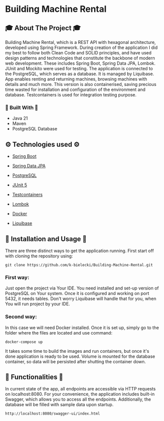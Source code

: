 # Building Machine Rental
<!-- ABOUT THE PROJECT -->
## 🎓 About The Project 🎓
Building Machine Rental, which is a REST API with hexagonal architecture, developed using Spring Framework. During creation of the application I did my best to follow both Clean Code and SOLID principles, and have used design patterns and technologies that constitute the backbone of modern web development. These includes Spring Boot, Spring Data JPA, Lombok. JUnit and Mockito were used for testing. The application is connected to the PostgreSQL, which serves as a database. It is managed by Liquibase.
App enables renting and returning machines, browsing machines with details and much more. This version is also containerised, saving precious time wasted for installation and configuration of the environment and database. Testcontainers is used for integration testing purpose. 

### 🔨 Built With 🔨
* Java 21
* Maven
* PostgreSQL Database

<!-- TECHNOLOGIES USED -->
## ⚙️ Technologies used ⚙️
* [Spring Boot](https://spring.io/projects/spring-boot)
* [Spring Data JPA](https://spring.io/projects/spring-data-jpa)
* [PostgreSQL](https://www.postgresql.org/)
* [JUnit 5](https://junit.org/junit5/)
* [Testcontainers](https://testcontainers.com/)
* [Lombok](https://projectlombok.org/)
* [Docker](https://www.docker.com/)
* [Liquibase](https://www.liquibase.com/)

  <!-- INSTALLATION AND USAGE -->
## 🧭 Installation and Usage 🧭
There are three distinct ways to get the application running. 
First start off with cloning the repository using:

`git clone https://github.com/k-bielecki/Building-Machine-Rental.git`
### First way:
Just open the project via Your IDE. You need installed and set-up version of PostgreSQL on Your system. Once it is configured and working on port 5432, it needs tables. Don't worry Liquibase will handle that for you, when You will run project by your IDE.

### Second way:
In this case we will need Docker installed. Once it is set up, simply go to the folder where the files are located and use command:

`docker-compose up`

It takes some time to build the images and run containers, but once it's done application is ready to be used. Volume is mounted for the database container, so data will be persisted after shutting the container down.  

## 🎯 Functionalities 🎯
In current state of the app, all endpoints are accessible via HTTP requests on localhost:8080.
For your convenience, the application includes built-in Swagger, which allows you to access all the endpoints.
Additionally, the database will be filled with sample data upon startup.

`http://localhost:8080/swagger-ui/index.html`


